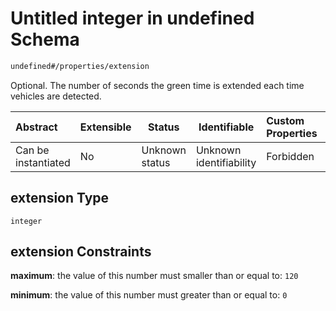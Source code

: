 # Untitled integer in undefined Schema

```txt
undefined#/properties/extension
```

Optional. The number of seconds the green time is extended each time vehicles are detected.


| Abstract            | Extensible | Status         | Identifiable            | Custom Properties | Additional Properties | Access Restrictions | Defined In                                                                                            |
| :------------------ | ---------- | -------------- | ----------------------- | :---------------- | --------------------- | ------------------- | ----------------------------------------------------------------------------------------------------- |
| Can be instantiated | No         | Unknown status | Unknown identifiability | Forbidden         | Allowed               | none                | [signal_timing_phase.schema.json\*](../../out/signal_timing_phase.schema.json "open original schema") |

## extension Type

`integer`

## extension Constraints

**maximum**: the value of this number must smaller than or equal to: `120`

**minimum**: the value of this number must greater than or equal to: `0`
